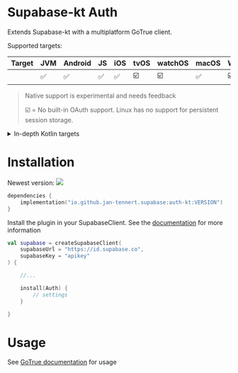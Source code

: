 # Supabase-kt Auth

Extends Supabase-kt with a multiplatform GoTrue client.

Supported targets:

| Target | **JVM** | **Android** | **JS** | **iOS** | **tvOS** | **watchOS** | **macOS** | **Windows** | **Linux** |
| ------ | ------- | ----------- | ------ | ------- | -------- | ----------- | --------- | ----------- | --------- |
|        | ✅      | ✅          | ✅     | ✅      | ☑️       | ☑️          | ✅        | ☑️          | ☑️        |

> Native support is experimental and needs feedback
>
> ☑️ = No built-in OAuth support. Linux has no support for persistent session storage.

<details>

<summary>In-depth Kotlin targets</summary>

**iOS:** iosArm64, iosSimulatorArm64, iosX64

**JS**: Browser, NodeJS

**tvOS**: tvosArm64, tvosX64, tvosSimulatorArm64

**watchOS**: watchosArm64, watchosX64, watchosSimulatorArm64

**MacOS**: macosX64, macosArm64

**Windows**: mingwX64

**Linux**: linuxX64

</details>

# Installation

Newest version: [![](https://img.shields.io/github/release/supabase-community/supabase-kt?label=)](https://github.com/supabase-community/supabase-kt/releases)

```kotlin
dependencies {
    implementation("io.github.jan-tennert.supabase:auth-kt:VERSION")
}
```

Install the plugin in your SupabaseClient. See the [documentation](https://supabase.com/docs/reference/kotlin/initializing) for more information

```kotlin
val supabase = createSupabaseClient(
    supabaseUrl = "https://id.supabase.co",
    supabaseKey = "apikey"
) {

    //...

    install(Auth) {
        // settings
    }

}
```

# Usage

See [GoTrue documentation](https://supabase.com/docs/reference/kotlin/auth-signup) for usage
